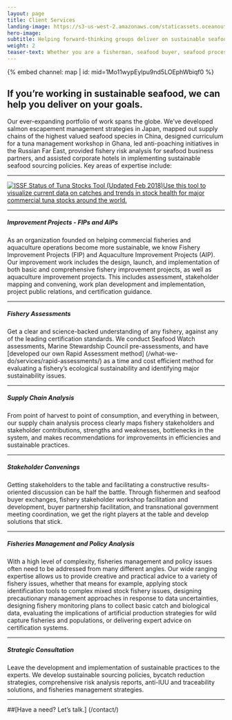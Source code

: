 ```yaml
---
layout: page 
title: Client Services
landing-image: https://s3-us-west-2.amazonaws.com/staticassets.oceanoutcomes.org/rollover+images/services-hover.jpg
hero-image:
subtitle: Helping forward-thinking groups deliver on sustainable seafood commitments.
weight: 2
teaser-text: Whether you are a fisherman, seafood buyer, seafood processor, or NGO working in seafood, the environmental and business case for sustainability has never been stronger. Let us help.
---
```


<div class="map-section">
  <div class="grid-container">
    {% embed channel: map | id: mid=1Mo11wypEylpu9nd5LOEphWbiqf0 %}
  </div>
</div>

##  If you’re working in sustainable seafood, we can help you deliver on your goals.

Our ever-expanding portfolio of work spans the globe. We’ve developed salmon escapement management strategies in Japan, mapped out supply chains of the highest valued seafood species in China, designed curriculum for a tuna management workshop in Ghana, led anti-poaching initiatives in the Russian Far East, provided fishery risk analysis for seafood business partners, and assisted corporate hotels in implementing sustainable seafood sourcing policies. Key areas of expertise include:

----

<div class='tableauPlaceholder' id='viz1523034973390' style='position: relative'><noscript><a href='https:&#47;&#47;iss-foundation.org&#47;about-tuna&#47;status-of-the-stocks&#47;interactive-stock-status-tool&#47;'><img alt='ISSF Status of Tuna Stocks Tool (Updated Feb 2018)Use this tool to visualize current data on catches and trends in stock health for major commercial tuna stocks around the world. ' src='https:&#47;&#47;public.tableau.com&#47;static&#47;images&#47;BY&#47;BYFWQZ7H4&#47;1_rss.png' style='border: none' /></a></noscript><object class='tableauViz'  style='display:none;'><param name='host_url' value='https%3A%2F%2Fpublic.tableau.com%2F' /> <param name='embed_code_version' value='3' /> <param name='path' value='shared&#47;BYFWQZ7H4' /> <param name='toolbar' value='yes' /><param name='static_image' value='https:&#47;&#47;public.tableau.com&#47;static&#47;images&#47;BY&#47;BYFWQZ7H4&#47;1.png' /> <param name='animate_transition' value='yes' /><param name='display_static_image' value='yes' /><param name='display_spinner' value='yes' /><param name='display_overlay' value='yes' /><param name='display_count' value='yes' /><param name='tabs' value='no' /></object></div>                <script type='text/javascript'>                    var divElement = document.getElementById('viz1523034973390');                    var vizElement = divElement.getElementsByTagName('object')[0];                    vizElement.style.width='940px';vizElement.style.height='713px';                    var scriptElement = document.createElement('script');                    scriptElement.src = 'https://public.tableau.com/javascripts/api/viz_v1.js';                    vizElement.parentNode.insertBefore(scriptElement, vizElement);                </script>

----

##### Improvement Projects - FIPs and AIPs
 
As an organization founded on helping commercial fisheries and aquaculture operations become more sustainable, we know Fishery Improvement Projects (FIP) and Aquaculture Improvement Projects (AIP). Our improvement work includes the design, launch, and implementation of both basic and comprehensive fishery improvement projects, as well as aquaculture improvement projects. This includes assessment, stakeholder mapping and convening, work plan development and implementation, project public relations, and certification guidance.

----

##### Fishery Assessments 
 
Get a clear and science-backed understanding of any fishery, against any of the leading certification standards. We conduct Seafood Watch assessments, Marine Stewardship Council pre-assessments, and have [developed our own Rapid Assessment method] (/what-we-do/services/rapid-assessments/) as a time and cost efficient method for evaluating a fishery’s ecological sustainability and identifying major sustainability issues.

----

##### Supply Chain Analysis 
 
From point of harvest to point of consumption, and everything in between, our supply chain analysis process clearly maps fishery stakeholders and stakeholder contributions, strengths and weaknesses, bottlenecks in the system, and makes recommendations for improvements in efficiencies and sustainable practices.

----

##### Stakeholder Convenings 
 
Getting stakeholders to the table and facilitating a constructive results-oriented discussion can be half the battle. Through fishermen and seafood buyer exchanges, fishery stakeholder workshop facilitation and development, buyer partnership facilitation, and transnational government meeting coordination, we get the right players at the table and develop solutions that stick.  

----

##### Fisheries Management and Policy Analysis 

With a high level of complexity, fisheries management and policy issues often need to be addressed from many different angles. Our wide ranging expertise allows us to provide creative and practical advice to a variety of fishery issues, whether that means for example, applying stock identification tools to complex mixed stock fishery issues, designing precautionary management approaches in response to data uncertainties, designing fishery monitoring plans to collect basic catch and biological data, evaluating the implications of artificial production strategies for wild capture fisheries and populations, or delivering expert advice on certification systems. 

----

##### Strategic Consultation 

Leave the development and implementation of sustainable practices to the experts. We develop sustainable sourcing policies, bycatch reduction strategies, comprehensive risk analysis reports, anti-IUU and traceability solutions, and fisheries management strategies.

----

##[Have a need? Let’s talk.] (/contact/)
